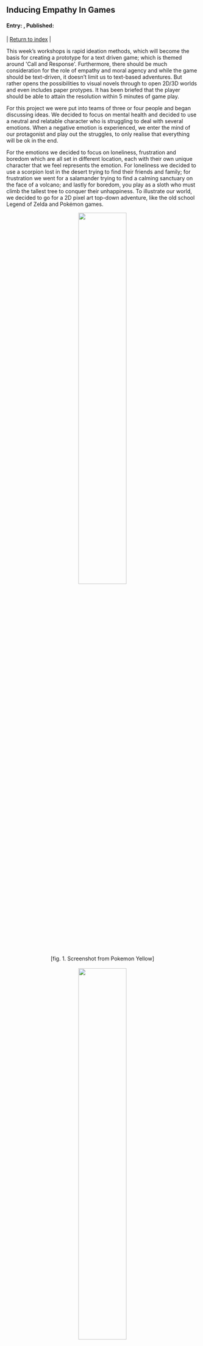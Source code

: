 ## Inducing Empathy In Games
#### Entry: <span id="index"></span>, Published: <span id="published"></span>

<span class="priv_entry" style="display: inline;"></span>
| 
[Return to index](../)
| 
<span class="next_entry" style="display: inline;"></span>

<!-- Points to write about.
- lack of leardership
- unorganised
- No GDD, lack of kamban board
- Lost sight of main goal.
  - narrative
  - protray emotion
- bringing it all together.
- WS - Not paying enought attenct to the Nural board.
  - and not doing the activatie assigned.
  - 

##
Title:  rapid ideation/prototype??
##

- This has made relise that i need to pay a bit more attachen
- Rapid Ideation and Prototypeing methods.

- Empathy....
  - Talk about the games in the paper and how we could of importerated aspect of them into our game.
  - and relate this to how we mabe missed the main gole pf the project.

-->
This week’s workshops is rapid ideation methods, which will become the basis for creating a prototype for a text driven game; which is themed around 'Call and Response'. Furthermore, there should be much consideration for the role of empathy and moral agency and while the game should be text-driven, it doesn’t limit us to text-based adventures. But rather opens the possibilities to visual novels through to open 2D/3D worlds and even includes paper protypes. It has been briefed that the player should be able to attain the resolution within 5 minutes of game play.  

For this project we were put into teams of three or four people and began discussing ideas. We decided to focus on mental health and decided to use a neutral and relatable character who is struggling to deal with several emotions. When a negative emotion is experienced, we enter the mind of our protagonist and play out the struggles, to only realise that everything will be ok in the end.

For the emotions we decided to focus on loneliness, frustration and boredom which are all set in different location, each with their own unique character that we feel represents the emotion. For loneliness we decided to use a scorpion lost in the desert trying to find their friends and family; for frustration we went for a salamander trying to find a calming sanctuary on the face of a volcano; and lastly for boredom, you play as a sloth who must climb the tallest tree to conquer their unhappiness. To illustrate our world, we decided to go for a 2D pixel art top-down adventure, like the old school Legend of Zelda and Pokémon games.

<p style="text-align: center;">
<img src="../resources/j3-pokemon.jpg" style="margin-left: auto; margin-right: auto; width: 50%" >
<br />
[fig. 1. Screenshot from Pokemon Yellow]
<br />
<br />
<img src="../resources/j3-zelda.png" style="margin-left: auto; margin-right: auto; width: 50%" >
<br />
[fig. 2. Screenshot from The Legend of Zelda]
</p>
<br />

[Image-Pokimon][Fig. 1] [Image-Zelder][Fig. 2]

However, somewhere along the lines we lost (or forgot) the emotional dialogue aspect and overlooked how we were going to induce empathy on the player. In a later workshop at university each team was given a piece of writing to read and we were given 'Designing Game to Foster Empathy' [[1](#c1)] witch was really fitting since it something that we lost during the design process of our project. The paper has an incredibly insightful literature review of different forms of empathy taken from many areas of research. Furthermore, it gives several suggestions and principles for incorporating empathy into games and rounds off the paper by giving some example 'games for good'. So, let’s take a dive into the paper and have a look at how we could of better incorporated empathy into our game. 

The literature review begins with explaining that empathy is an important area of research, which has been investigated in a wind rage of fields from conflict resolution and psychology to health care training and even pre-school education. However, in social science it can be described as two broad categories of empathy [[2](#c2)]. The first 'cognitive empathy' which refers to intentionally taking another person' point of view. While on the other hand, 'emotional empathy' can be divided into two subcategories, parallel and reactive. Parallel empathy is understanding vicarious experience of another emotional state. While reactive is described as an emotional response that is dissimilar to what the other person is experiencing [[2](#c2)]. 

The paper then follows up with a wealth of information regarding these two board areas of research, however, it is a bit beyond the scope of this article. Therefore, we'll now begin to look at some of the suggestions and principals suggested in Belman and Flanagan’s article. Moreover, the authors also make a point that these are an evolving set of principles rather than a comprehensive set of guidelines.

##### Principle 1)
 *Players are more likely to empathise when an intentional effort is made when the game begins. This can be approached explicitly or via a more subtle encouragement focusing on an empathetic posture. However, if empathetic induction is ineffective from the offset, most players will play "unempathetically".* [[1](#c1)]

This principle makes me think of the opening scene of 'Ori and The Blind forest' [fig. 3] which induces empathy right from the offset, that is then conveyed throughout the story. It begins by giving the backstory of the joys and struggles of how we got to where we are now which then takes a dark turn of mourning and loneliness which comes across quite explicitly. There approach induces empathy really well, that it even brings a tear to the eyes of many players.

<p style="text-align: center;">
<img src="../resources/J3-Ori.jpg" style="margin-left: auto; margin-right: auto; width: 50%" >
<br />
[fig. 3. Ori and the Blind Forest Logo and artwork]
</p>



With this in mind, I feel that we failed to convey the empathy onto the player. Rather than giving a backstory of 'how we got here', 'what are the struggles' and 'why we fell this way'; We just jumped straight in with 'hey, give me empathy because I’m lonely' without giving any dialogue or narrative to why we fell this way. We completely missed the point that the story was meant to be set during lockdown during the covid-19 pandemic and that’s why our main protagonist felt so lonely. If we had conveyed this message, it would of been relatable for many players and would of had a much greater chance of inducing empathy on the end-users.

##### Principle 2) *Give players specific recommendations about how their actions can address the issues represented in the game* [[1](c1)]


Belman and Flanagan further build on this principle by giving an example about assisting peers at risk of suicide in non-player characters (NPCs). They continue by suggesting that it is important that the behaviours are modelled accurately which could be a discouraging task to undertake. However, within student projects they often fallback on iconic representations rather than realistic behaviours, for example, a thunderstorm hover over the head of a suicidal NPCs head, which can be a useful representation in video games. However, it should be decided on a case-by-case basis whether an iconic or true-to-life representation is appropriate given the projects goals.

In my opinion 'This War of Mine' [[3](#c3)][fig. 4][fig, 5] is an fantastic example of a true-to-life representation of depression. In the game you play as a group of civilians, trying to survive in a besieged city; lacking essential items such as food and medicine; in danger of being shot by snipers or raided during the night by armed bandits and given constant moral dilemmas. Each of these aspects contributes to the mental state of the characters, as they become sad they begin to move slower, slouch over as they walk and voice their concerns through short dialogue. As the characters become depressed, they become almost unplayable, they refuse to participate in any activity and often remain in their beds for the entire day. It up to the player to instruct the remaining civilians to comfort, encourage and nurture them back to health. All of this can cause the player to feel a great deal of empathy and when things are going horrible wrong it can even cause a state of helplessness.

<p style="text-align: center;">
<img src="../resources/j3-ThisWarOfMineLogo.jpg" style="margin-left: auto; margin-right: auto; width: 50%" >
<br />
[fig. 4. This War of Mine, Logo and Artwork]
<br />
<br />
<img src="../resources/j3-ThiswarOfMineShalter.jpg" style="margin-left: auto; margin-right: auto; width: 50%" >
<br />
[fig. 5. This War of Mine, Civilian shalter]
</p>
<br />

While the amount of detail in 'This War of Mine' is well outside of the scope of our project there are certainly aspects that could have been incorporated. For example, we used still frames of our protagonist and a short amount of dialogue relating to the upcoming emotional state, if the player fails the activity its game over, they are simply to unhappy to continue. However, we could have included visual representation of the emotions that the player could interact with. For instance, our protagonist, a dog, starts in a basket and is to Lonny to leave. We should have included a chew toy that the player could interact with, though if the lonely mission were incomplete, it would give a short empathetic piece of dialogue to why they don’t want to play with the chew toy. This would also signal that the player must complete the current task before being able to continue the game and would further fix the issue of the game abruptly ending. Which on reflection is a terrible design choose, since if the player had depressed them self, they could interpret it as there’s no hope if you fail, which is certainly not the case. Furthermore, in the mini games, to depict the current emotional state of the character we simpler used a cop-out of a happiness bar. However, we could have used different sprites to represent a happy, neutral and unhappy state. Lastly it wouldn’t have been to difficult to adjusted the move speed of the character depending on the emotional state further emphasising the struggle of depression and building greater empathy on the player.

##### Principle 3) 
*A short burst of emotional empathy works well if desired outcomes to not require significant shifts in how players’ beliefs about themselves, the world, or themselves in relation to the world. But if these kinds of shifts are a design goal, the game should integrate both cognitive and emotional empathy* [[1](c1)]

Personally, I fell this is another thing that 'This War of Mine' does really well. Throughout the game several NPCs will arrive to your shelter and ask for help. Sometimes to go recuse someone while other times they could be asking for supplies to survive or seeking to join your shelter. They further play on this with their choose of character, for instance using children for some situations, which could bias the players decision depending on the circumstances. However, the players decision doesn’t overly affect the outcome of the game, it may change the mood of some characters depending on their belief system. Usually after such encounter, a short message will appear in the characters bio, sometimes they agree with the player while others will disagree. It often feels like the game is trying to challenge the player perception on the situation, when a character disagrees. This can sometimes leave the player feeling guilty for their original chooses.

We could have incorporated something similar, just without the level of depth in 'This War of Mine'. For instance, we could have implemented a collectable system. Let's say, in the forest scene you must collect hanging fruit, while climbing the tree. At some point during the ascend you meet an NPC who is also struggling and in desperate need food for their family. On encountering said NPC it could of started a short amount dialogue explaining their situation, which then give the player the option to either share some of the collected fruit or not. As the player is about to complete the minigame, they could meet another NPC with an opposing view to challenge the players perspective and maybe even leave the player feeling guilty for their decision. However, no matter of the player chooses the outcome of the minigame does not change.

##### Principle 4) 
*Emphasize points of similarity between the player and people or groups with whom they are supposed to empathize, but beware of provoking defensive avoidance.* [[1](c1)]

In 'This War of Mine' the similarities will come from the fact that most players are just civilians, however if the player was a former or current military personnel it may provoke a defensive avoidance response. However, in our game we choose to use an animal, such as a common pet that people often relate to and we choose to keep it free from gender in an attempt to further appeal to player. However, this approach could also cause to some players to avoid the emotional response intended. 

#### Conclusion  
In this post we have briefly explored some of the contributing factors of empathy. Furthermore, we have evaluated different principals to better incorporate empathy into games. During my interpretation of these principals, I have given some examples of some game that I feel have achieved the desired outcome. What’s more I have then explored how these mechanics could of been incorporated into my own project.


<br />

### Cites
##### All citations are available in a single [bibtex file](../references.bib)

<p id="c1">
[1] J. Belman and M. Flanagan, “Designing games to foster empathy,”InternationalJournal of Cognitive Technology, vol. 15, no. 1, p. 11, 2010.
</p>

<p id="c1">
[2] W. G. Stephan, K. Finlayet al., “The role of empathy in improving intergrouprelations,”Journal of Social issues, vol. 55, no. 4, pp. 729–743, 1999.
</p>



### Other Resources
**Ori and the blind forest**: https://www.orithegame.com/  [Last Accessed: 05 october 2021]  
**This war of mine**: https://www.thiswarofmine.com/  [Last Accessed: 05 october 2021]  



<br />
<br />

**Please refer to the [Sources](../references/Sources) file for content used from external sources along with usage and licence infomation**

<br />
<br />

<span class="priv_entry" style="display: inline;"></span>
| 
[Return to index](../)
| 
<span class="next_entry" style="display: inline;"></span>

<script>
// Store the entry id and published values in a JS script, to make life easier with updateing links.
entry_id  = 3
published = "05-10-21" 
week = 3

document.getElementById("index").innerHTML = entry_id
document.getElementById("published").innerHTML   = `${published} (Week: ${week})`


next_page = "journal_"+ (entry_id + 1)
priv_page = "journal_"+ (entry_id - 1)

next_links = document.getElementsByClassName("next_entry")
priv_links = document.getElementsByClassName("priv_entry")

// atempt to fetch the next page. 
// if we get an ok responce display the next links, 
// otherwise we have most likely reaced the end.
fetch('./'+next_page+'.html')
    .then (
        responce => {
        if ( responce.ok ) 
            for ( let i in next_links )
                next_links[i].innerHTML = '<a href="./'+next_page+'">Next ></a>'
        }
    )

// only display the priv page link if we have gone past the first page.
// theres no need to fetch the prv page, since we know the min id is 0
if (entry_id > 0)
    for ( let i in priv_links )
        priv_links[i].innerHTML = '<a href="./'+priv_page+'">< Priv</a>'


</script>